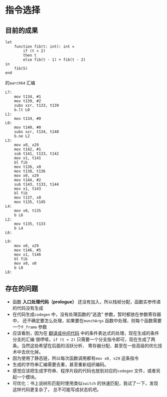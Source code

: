 # 指令选择


## 目前的成果

```
let
    function fib(t: int): int = 
        if (t < 2)
        then t
        else fib(t - 1) + fib(t - 2)
in
    fib(5)
end
```

的`aarch64` 汇编

```
L7:
    mov t134, #1
    mov t139, #2
    subs xzr, t133, t139
    b.lt L0
L1:
    mov t134, #0
L0:
    mov t140, #0
    subs xzr, t134, t140
    b.ne L2
L3:
    mov x0, x29
    mov t142, #1
    sub t141, t133, t142
    mov x1, t141
    bl fib
    mov t136, x0
    mov t138, t136
    mov x0, x29
    mov t144, #2
    sub t143, t133, t144
    mov x1, t143
    bl fib
    mov t137, x0
    mov t135, t145
L4:
    mov x0, t135
    b L6
L2:
    mov t135, t133
    b L4
L6:

L9:
    mov x0, x29
    mov t146, #5
    mov x1, t146
    bl fib
    mov x0, x0
    b L8
L8:
```

## 存在的问题

- 函数 **入口处理代码（prologue）** 还没有加入，所以栈帧分配，函数实参传递的代码没有生成
- 在代码生成`codegen` 中，没有处理函数的”逃逸“ 参数，暂时都放在参数寄存器中，
    还不确定要怎么处理，如果要在`munchArgs` 函数中处理，则每个函数需要一个`F_frame` 参数
- 应该看到，因为在 [翻译成中间代码](ch6-7.md) 中的条件表达式的处理，现在生成的条件分支的汇编
    很啰嗦，`if (t < 2)` 只需要一个分支指令即可，现在生成了两条。当然这些希望在后面的活跃分析、
    寄存器分配、甚至在一些高级的优化技术中去优化掉。
- 因为使用了静态链，所以每次函数调用都有`mov x0, x29` 这条指令
- 生成的字符串汇编需要去重，甚至重新组织编码。
- 感觉应该把生成字符串、程序片段的代码也放到对应的`codegen` 文件，或者另起一个模块。
- 可优化：书上说树形匹配时使用类似`switch` 的快速匹配，我试了一下，发现这样代码更复杂了，
    总不可能写成状态机吧。

